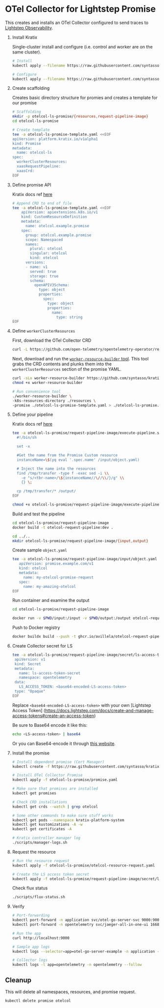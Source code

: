 # OTel Collector for Lightstep Promise

This creates and installs an OTel Collector configured to send traces to [Lightstep Observability](https://app.lightstep.com).

1. Install Kratix

    Single-cluster install and configure (i.e. control and worker are on the same cluster).

    ```bash
    # Install
    kubectl apply --filename https://raw.githubusercontent.com/syntasso/kratix/main/distribution/single-cluster/install-all-in-one.yaml

    # Configure
    kubectl apply --filename https://raw.githubusercontent.com/syntasso/kratix/main/distribution/single-cluster/config-all-in-one.yaml
    ```

2. Create scaffolding

    Creates basic directory structure for promies and creates a template for our promise

    ```bash
    # Scaffolding
    mkdir -p otelcol-ls-promise/{resources,request-pipeline-image}
    cd otelcol-ls-promise

    # Create template
    tee -a otelcol-ls-promise-template.yaml <<EOF
    apiVersion: platform.kratix.io/v1alpha1
    kind: Promise
    metadata:
      name: otelcol-ls
    spec:
      workerClusterResources:
      xaasRequestPipeline:
      xaasCrd:
    EOF
    ```

3. Define promise API

    Kratix docs ref [here](https://kratix.io/docs/main/guides/writing-a-promise#promise-api)

    ```bash
    # Append CRD to end of file
    tee -a otelcol-ls-promise-template.yaml <<EOF
        apiVersion: apiextensions.k8s.io/v1
        kind: CustomResourceDefinition
        metadata:
          name: otelcol.example.promise
        spec:
          group: otelcol.example.promise
          scope: Namespaced
          names:
            plural: otelcol
            singular: otelcol
            kind: otelcol
          versions:
          - name: v1
            served: true
            storage: true
            schema:
              openAPIV3Schema:
                type: object
                properties:
                  spec:
                    type: object
                    properties:
                      name:
                        type: string
    EOF
    ```

4. Define `workerClusterResources`

    First, download the OTel Collector CRD

    ```bash
    curl -L https://github.com/open-telemetry/opentelemetry-operator/releases/download/v0.70.0/opentelemetry-operator.yaml > resources/opentelemetry-operator.yaml
    ```

    Next, download and run the [`worker-resource-builder` tool](https://kratix.io/docs/main/guides/writing-a-promise#worker-cluster-resources). This tool grabs the CRD contents and plunks them into the `workerClusterResources` section of the promise YAML.

    ```bash
    curl -sLo worker-resource-builder https://github.com/syntasso/kratix/releases/download/v0.0.1/worker-resource-builder-v0.0.0-1-darwin-arm64
    chmod +x worker-resource-builder

    # Run convenience tool
    ./worker-resource-builder \
    -k8s-resources-directory ./resources \
    -promise ./otelcol-ls-promise-template.yaml > ./otelcol-ls-promise.yaml
    ```

5. Define your pipeline

   Kratix docs ref [here](https://kratix.io/docs/main/guides/writing-a-promise#pipeline-script)

   ```bash
   tee -a otelcol-ls-promise/request-pipeline-image/execute-pipeline.sh <<EOF
     #!/bin/sh

     set -x

     #Get the name from the Promise Custom resource
     instanceName=\$(yq eval '.spec.name' /input/object.yaml)

     # Inject the name into the resources
     find /tmp/transfer -type f -exec sed -i \\
       -e "s/<tbr-name>/\${instanceName//\//\\/}/g" \\
       {} \;

     cp /tmp/transfer/* /output/
   EOF

   chmod +x otelcol-ls-promise/request-pipeline-image/execute-pipeline.sh
   ```

   Build and test the pipeline

   ```bash
   cd otelcol-ls-promise/request-pipeline-image
   docker build -t otelcol-request-pipeline:dev .

   cd ../..
   mkdir otelcol-ls-promise/request-pipeline-image/{input,output}
   ```

   Create sample `object.yaml`

   ```bash
   tee -a otelcol-ls-promise/request-pipeline-image/input/object.yaml <<EOF
      apiVersion: promise.example.com/v1
      kind: otelcol
      metadata:
        name: my-otelcol-promise-request
      spec:
        name: my-amazing-otelcol
   EOF
   ```

   Run container and examine the output

   ```bash
   cd otelcol-ls-promise/request-pipeline-image

   docker run -v $PWD/input:/input -v $PWD/output:/output otelcol-request-pipeline:dev
   ```

   Push to Docker registry

   ```bash
   docker buildx build --push -t ghcr.io/avillela/otelcol-request-pipeline:dev --platform=linux/arm64,linux/amd64 .
   ```

6. Create Collector secret for LS

   ```bash
   tee -a otelcol-ls-promise/request-pipeline-image/secret/ls-access-token-secret.yaml <<EOF
    apiVersion: v1
    kind: Secret
    metadata:
      name: ls-access-token-secret
      namespace: opentelemetry
    data:
      LS_ACCESS_TOKEN: <base64-encoded-LS-access-token>
    type: "Opaque"
   EOF
   ```

   Replace `<base64-encoded-LS-access-token>` with your own [Lightstep Access Token]
(https://docs.lightstep.com/docs/create-and-manage-access-tokens#create-an-access-token)

   Be sure to Base64 encode it like this:

   ```bash
   echo <LS-access-token> | base64
   ```

   Or you can Base64-encode it through [this website](https://www.base64encode.org).

7. Install the promise

    ```bash
    # Install dependent promise (Cert Manager)
    kubectl create -f https://raw.githubusercontent.com/syntasso/kratix-marketplace/main/cert-manager/promise.yaml
    
    # Install OTel Collector Promise
    kubectl apply -f otelcol-ls-promise/promise.yaml

    # Make sure that promises are installed
    kubectl get promises

    # Check CRD installations
    kubectl get crds --watch | grep otelcol

    # Some other commands to make sure stuff works
    kubectl get pods --namespace kratix-platform-system
    kubectl get kustomizations -A -w
    kubectl get certificates -A

    # Kratix controller manager log
    ./scripts/manager-logs.sh
    ```

8. Request the resource

   ```bash
   # Run the resource request
   kubectl apply -f otelcol-ls-promise/otelcol-resource-request.yaml

   # Create the LS access token secret
   kubectl apply -f otelcol-ls-promise/request-pipeline-image/secret/ls-access-token-secret.yaml
   ```

   Check flux status

   ```bash
   ./scripts/flux-status.sh
   ```

9. Verify

   ```bash
   # Port-forwarding
   kubectl port-forward -n application svc/otel-go-server-svc 9000:9000
   kubectl port-forward -n opentelemetry svc/jaeger-all-in-one-ui 16686:16686

   # Run the app
   curl http://localhost:9000

   # Sample app logs
   kubectl logs --selector=app=otel-go-server-example -n application --follow

   # Collector logs
   kubectl logs -l app=opentelemetry -n opentelemetry --follow

   ```

## Cleanup

This will delete all namespaces, resources, and promise request.

```bash
kubectl delete promise otelcol
```